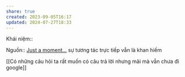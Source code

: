 ```yaml
---
share: true
created: 2023-09-05T16:17
updated: 2024-07-27T18:33
---
```

Khái niệm:: 

Nguồn:: [Just a moment...](https://www.techdirt.com/2007/05/03/grand-unified-theory-economics-free/)
sự tương tác trực tiếp vẫn là khan hiếm 

[[Có những câu hỏi ta rất muốn có câu trả lời nhưng mãi mà vẫn chưa đi google]]
